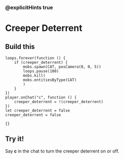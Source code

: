 ### @explicitHints true

# Creeper Deterrent

## Build this

```blocks
loops.forever(function () {
    if (creeper_deterrent) {
        mobs.spawn(CAT, posCamera(0, 0, 5))
        loops.pause(100)
        mobs.kill(
        mobs.entitiesByType(CAT)
        )
    }
})
player.onChat("c", function () {
    creeper_deterrent = !(creeper_deterrent)
})
let creeper_deterrent = false
creeper_deterrent = false
```

```template
{}
```

## Try it!

Say **c** in the chat to turn the creeper deterrent on or off.